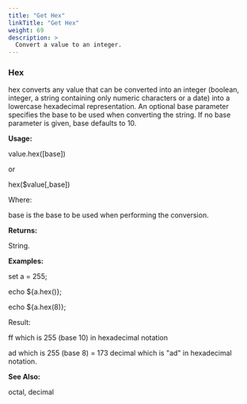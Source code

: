 ```yaml
---
title: "Get Hex"
linkTitle: "Get Hex"
weight: 69
description: >
  Convert a value to an integer. 
---
```


### Hex

hex converts any value that can be converted into an integer (boolean, integer, a string containing only numeric characters or a date) into a lowercase hexadecimal representation. An optional base parameter specifies the base to be used when converting the string. If no base parameter is given, base defaults to 10.

**Usage:**

value.hex([base])

or

hex($value[,base])

Where:

base is the base to be used when performing the conversion.

**Returns:**

String.

**Examples:**

set a = 255;

echo ${a.hex()};

echo ${a.hex(8)};

Result:

ff which is 255 (base 10) in hexadecimal notation

ad which is 255 (base 8) = 173 decimal which is "ad" in hexadecimal notation.

**See Also:**

octal, decimal